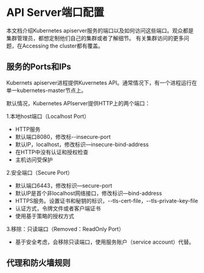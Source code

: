 # **API Server端口配置**

本文档介绍Kubernetes apiserver服务的端口以及如何访问这些端口。观众都是集群管理员，都想定制他们自己的集群或者了解细节。
有关集群访问的更多问题，在Accessing the cluster都有覆盖。
## **服务的Ports和IPs**

Kubernets apiserver进程提供Kuvernetes API。通常情况下，有一个进程运行在单一kubernetes-master节点上。

默认情况，Kubernetes APIserver提供HTTP上的两个端口：

 1.本地host端口（Localhost Port）
 - HTTP服务
 - 默认端口8080，修改标--insecure-port
 - 默认IP，localhost，修改标识—insecure-bind-address
 - 在HTTP中没有认证和授权检查
 - 主机访问受保护
 
2.安全端口（Secure Port）
 - 默认端口6443，修改标识—secure-port
 - 默认IP是首个非localhost网络接口，修改标识—bind-address
 - HTTPS服务。设置证书和秘钥的标识，--tls-cert-file，--tls-private-key-file
 - 认证方式，令牌文件或者客户端证书
 - 使用基于策略的授权方式

3.移除：只读端口（Removed：ReadOnly Port）
 - 基于安全考虑，会移除只读端口，使用服务账户（service account）代替。

## **代理和防火墙规则**
